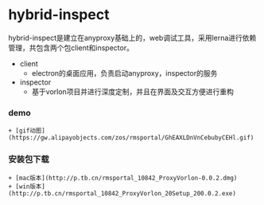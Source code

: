 # hybrid-inspect

hybrid-inspect是建立在anyproxy基础上的，web调试工具，采用lerna进行依赖管理，共包含两个包client和inspector。

+ client
    + electron的桌面应用，负责启动anyproxy，inspector的服务
+ inspector
    + 基于vorlon项目并进行深度定制，并且在界面及交互方便进行重构

### demo
    + [gif动图](https://gw.alipayobjects.com/zos/rmsportal/GhEAXLDnVnCebubyCEHl.gif)

### 安装包下载
    + [mac版本](http://p.tb.cn/rmsportal_10842_ProxyVorlon-0.0.2.dmg)
    + [win版本](http://p.tb.cn/rmsportal_10842_ProxyVorlon_20Setup_200.0.2.exe)